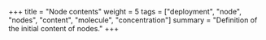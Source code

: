 +++
title = "Node contents"
weight = 5
tags = ["deployment", "node", "nodes", "content", "molecule", "concentration"]
summary = "Definition of the initial content of nodes."
+++

